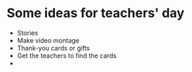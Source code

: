 # Some ideas for teachers' day

- Stories
- Make video montage
- Thank-you cards or gifts
- Get the teachers to find the cards
- 
